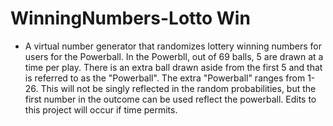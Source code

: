 # WinningNumbers-Lotto Win
- A virtual number generator that randomizes lottery winning numbers for users for the Powerball. In the Powerbll, out of 69 balls, 5 are drawn at a time per play. There is an extra ball drawn aside from the first 5 and that is referred to as the "Powerball". The extra "Powerball" ranges from 1-26. This will not be singly reflected in the random probabilities, but the first number in the outcome can be used reflect the powerball. Edits to this project will occur if time permits. 
